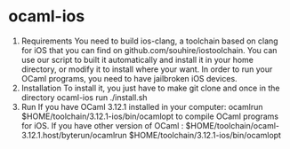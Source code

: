 ocaml-ios
=========

1. Requirements
You need to build ios-clang, a toolchain based on clang for iOS that you can find on github.com/souhire/iostoolchain. 
You can use our script to built it automatically and install it in your home directory, or modify it to install where your want.
In order to run your OCaml programs, you need to have jailbroken iOS devices.
2. Installation
To install it, you just have to make git clone and once in the directory ocaml-ios run ./install.sh 
3. Run
If you have OCaml 3.12.1 installed in your computer: ocamlrun $HOME/toolchain/3.12.1-ios/bin/ocamlopt to compile OCaml programs for iOS.
If you have other version of OCaml : $HOME/toolchain/ocaml-3.12.1.host/byterun/ocamlrun $HOME/toolchain/3.12.1-ios/bin/ocamlopt

